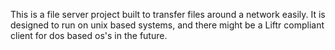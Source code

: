 This is a file server project built to transfer files around a network easily.
It is designed to run on unix based systems, and there might be a Liftr compliant client for dos based os's in the future.

